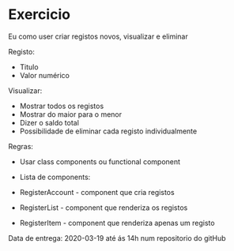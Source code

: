 # Exercicio 

Eu como user criar registos novos, visualizar e eliminar

Registo: 
 - Titulo
 - Valor numérico  

Visualizar:
  - Mostrar todos os registos
  - Mostrar do maior para o menor
  - Dizer o saldo total
  - Possibilidade de eliminar cada registo individualmente

Regras:
  - Usar class components ou functional component
  
  - Lista de components:
   
   - RegisterAccount - component que cria registos
   
   - RegisterList - component que renderiza os registos
   
   - RegisterItem - component que renderiza apenas um registo


Data de entrega: 2020-03-19 até ás 14h num repositorio do gitHub